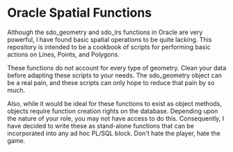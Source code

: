 # Oracle Spatial Functions
Although the sdo_geometry and sdo_lrs functions in Oracle are very powerful, I have found basic spatial operations to be quite lacking. This repository is intended to be a cookbook
of scripts for performing basic actions on Lines, Points, and Polygons.

These functions do not account for every type of geometry. Clean your data before adapting these scripts to your needs. The sdo_geometry object can be a real pain, and these scripts can
only hope to reduce that pain by so much.

Also, while it would be ideal for these functions to exist as object methods, objects require function creation rights on the database. Depending upon the nature of your role, you may
not have access to do this. Consequently, I have decided to write these as stand-alone functions that can be incorporated into any ad hoc PL/SQL block. Don't hate the player, hate the game.